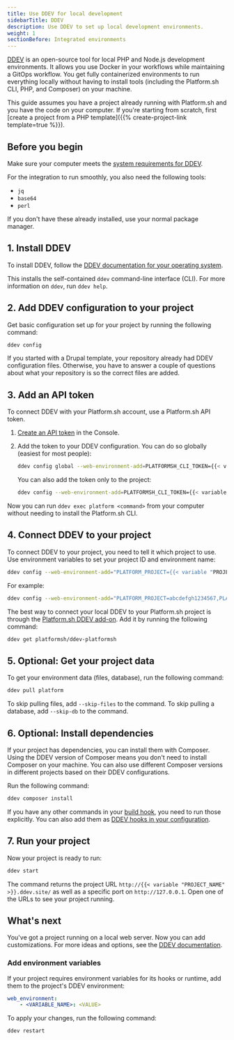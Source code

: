 ```yaml
---
title: Use DDEV for local development
sidebarTitle: DDEV
description: Use DDEV to set up local development environments.
weight: 1
sectionBefore: Integrated environments
---
```


[DDEV](https://ddev.readthedocs.io/en/stable/) is an open-source tool for local PHP and Node.js development environments.
It allows you use Docker in your workflows while maintaining a GitOps workflow.
You get fully containerized environments to run everything locally
without having to install tools (including the Platform.sh CLI, PHP, and Composer) on your machine.

This guide assumes you have a project already running with Platform.sh and you have the code on your computer.
If you're starting from scratch, first [create a project from a PHP template]({{% create-project-link template=true %}}).

## Before you begin

Make sure your computer meets the [system requirements for DDEV](https://ddev.readthedocs.io/en/stable/#system-requirements).

For the integration to run smoothly, you also need the following tools:

- `jq`
- `base64`
- `perl`

If you don't have these already installed, use your normal package manager.

## 1. Install DDEV

To install DDEV, follow the [DDEV documentation for your operating system](https://ddev.readthedocs.io/en/stable/users/install/ddev-installation/).

This installs the self-contained `ddev` command-line interface (CLI).
For more information on `ddev`, run `ddev help`.

## 2. Add DDEV configuration to your project

Get basic configuration set up for your project by running the following command:

```bash
ddev config
```

If you started with a Drupal template, your repository already had DDEV configuration files.
Otherwise, you have to answer a couple of questions about what your repository is
so the correct files are added.

## 3. Add an API token

To connect DDEV with your Platform.sh account, use a Platform.sh API token.

1.  [Create an API token](../../administration/cli/api-tokens.md#2-create-a-platformsh-api-token) in the Console.

2.  Add the token to your DDEV configuration.
    You can do so globally (easiest for most people):

    ```bash
    ddev config global --web-environment-add=PLATFORMSH_CLI_TOKEN={{< variable "API_TOKEN" >}}
    ```

    You can also add the token only to the project:

    ```bash
    ddev config --web-environment-add=PLATFORMSH_CLI_TOKEN={{< variable "API_TOKEN" >}}
    ```

Now you can run `ddev exec platform <command>` from your computer without needing to install the Platform.sh CLI.

## 4. Connect DDEV to your project

To connect DDEV to your project, you need to tell it which project to use.
Use environment variables to set your project ID and environment name:

```bash
ddev config --web-environment-add="PLATFORM_PROJECT={{< variable "PROJECT_ID" >}},PLATFORM_ENVIRONMENT={{< variable "ENVIRONMENT_NAME" >}}"
```

For example:

```bash
ddev config --web-environment-add="PLATFORM_PROJECT=abcdefgh1234567,PLATFORM_ENVIRONMENT=main"
```

The best way to connect your local DDEV to your Platform.sh project is through the [Platform.sh DDEV add-on](https://github.com/platformsh/ddev-platformsh).
Add it by running the following command:

```bash
ddev get platformsh/ddev-platformsh
```

## 5. Optional: Get your project data

To get your environment data (files, database), run the following command:

```bash
ddev pull platform
```

To skip pulling files, add `--skip-files` to the command.
To skip pulling a database, add `--skip-db` to the command.

## 6. Optional: Install dependencies

If your project has dependencies, you can install them with Composer.
Using the DDEV version of Composer means you don't need to install Composer on your machine.
You can also use different Composer versions in different projects based on their DDEV configurations.

Run the following command:

```bash
ddev composer install
```

If you have any other commands in your [build hook](../../create-apps/hooks/_index.md),
you need to run those explicitly.
You can also add them as [DDEV hooks in your configuration](https://ddev.readthedocs.io/en/stable/users/configuration/hooks/).

## 7. Run your project

Now your project is ready to run:

```bash
ddev start
```

The command returns the project URL `http://{{< variable "PROJECT_NAME" >}}.ddev.site/`
as well as a specific port on `http://127.0.0.1`.
Open one of the URLs to see your project running.

## What's next

You've got a project running on a local web server.
Now you can add customizations.
For more ideas and options, see the [DDEV documentation](https://ddev.readthedocs.io/en/stable/).

### Add environment variables

If your project requires environment variables for its hooks or runtime,
add them to the project's DDEV environment:

```yaml {location=".ddev/config.yaml"}
web_environment:
    - <VARIABLE_NAME>: <VALUE>
```

To apply your changes, run the following command:

```bash
ddev restart
```

